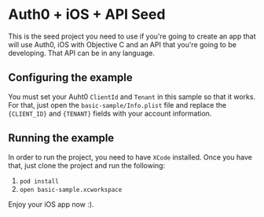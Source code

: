 # Auth0 + iOS + API Seed

This is the seed project you need to use if you're going to create an app that will use Auth0, iOS with Objective C and an API that you're going to be developing. That API can be in any language.

## Configuring the example

You must set your Auht0 `ClientId` and `Tenant` in this sample so that it works. For that, just open the `basic-sample/Info.plist` file and replace the `{CLIENT_ID}` and `{TENANT}` fields with your account information.

## Running the example

In order to run the project, you need to have `XCode` installed.
Once you have that, just clone the project and run the following:

1. `pod install`
2. `open basic-sample.xcworkspace`

Enjoy your iOS app now :).
